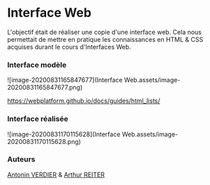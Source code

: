 # Interface Web

L'objectif était de réaliser une copie d'une interface web. Cela nous permettait de mettre en pratique les connaissances en HTML & CSS acquises durant le cours d'Interfaces Web.

### Interface modèle

![image-20200831165847677](Interface Web.assets/image-20200831165847677.png)

https://webplatform.github.io/docs/guides/html_lists/



### Interface réalisée

![image-20200831170115628](Interface Web.assets/image-20200831170115628.png)



### Auteurs

[Antonin VERDIER](https://github.com/lacaulac) & [Arthur REITER](https://github.com/arthur-reiter/)
